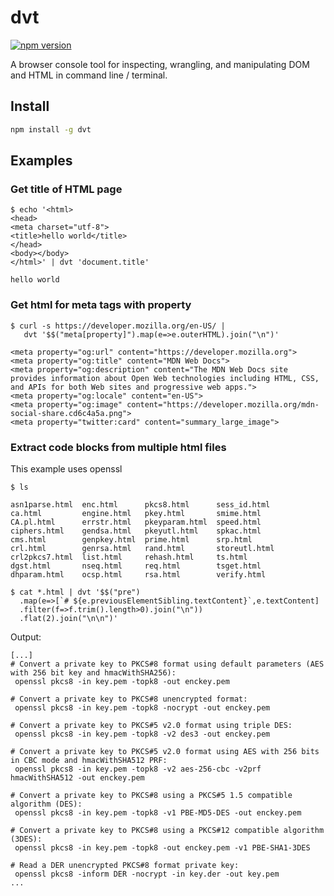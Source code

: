 # dvt

[![npm version](https://img.shields.io/npm/v/dvt.svg)](https://npm.im/dvt)

A browser console tool for inspecting, wrangling, and manipulating DOM and HTML in command line / terminal.


## Install

```sh
npm install -g dvt
```

## Examples

### Get title of HTML page

```console
$ echo '<html>
<head>
<meta charset="utf-8">
<title>hello world</title>
</head>
<body></body>
</html>' | dvt 'document.title'

hello world
```

### Get html for meta tags with property

```console
$ curl -s https://developer.mozilla.org/en-US/ |
   dvt '$$("meta[property]").map(e=>e.outerHTML).join("\n")'

<meta property="og:url" content="https://developer.mozilla.org">
<meta property="og:title" content="MDN Web Docs">
<meta property="og:description" content="The MDN Web Docs site provides information about Open Web technologies including HTML, CSS, and APIs for both Web sites and progressive web apps.">
<meta property="og:locale" content="en-US">
<meta property="og:image" content="https://developer.mozilla.org/mdn-social-share.cd6c4a5a.png">
<meta property="twitter:card" content="summary_large_image">
```

### Extract code blocks from multiple html files

This example uses openssl

```console
$ ls

asn1parse.html  enc.html      pkcs8.html      sess_id.html
ca.html         engine.html   pkey.html       smime.html
CA.pl.html      errstr.html   pkeyparam.html  speed.html
ciphers.html    gendsa.html   pkeyutl.html    spkac.html
cms.html        genpkey.html  prime.html      srp.html
crl.html        genrsa.html   rand.html       storeutl.html
crl2pkcs7.html  list.html     rehash.html     ts.html
dgst.html       nseq.html     req.html        tsget.html
dhparam.html    ocsp.html     rsa.html        verify.html

$ cat *.html | dvt '$$("pre")
  .map(e=>[`# ${e.previousElementSibling.textContent}`,e.textContent]
  .filter(f=>f.trim().length>0).join("\n"))
  .flat(2).join("\n\n")'
```

Output:
```
[...]
# Convert a private key to PKCS#8 format using default parameters (AES with 256 bit key and hmacWithSHA256):
 openssl pkcs8 -in key.pem -topk8 -out enckey.pem

# Convert a private key to PKCS#8 unencrypted format:
 openssl pkcs8 -in key.pem -topk8 -nocrypt -out enckey.pem

# Convert a private key to PKCS#5 v2.0 format using triple DES:
 openssl pkcs8 -in key.pem -topk8 -v2 des3 -out enckey.pem

# Convert a private key to PKCS#5 v2.0 format using AES with 256 bits in CBC mode and hmacWithSHA512 PRF:
 openssl pkcs8 -in key.pem -topk8 -v2 aes-256-cbc -v2prf hmacWithSHA512 -out enckey.pem

# Convert a private key to PKCS#8 using a PKCS#5 1.5 compatible algorithm (DES):
 openssl pkcs8 -in key.pem -topk8 -v1 PBE-MD5-DES -out enckey.pem

# Convert a private key to PKCS#8 using a PKCS#12 compatible algorithm (3DES):
 openssl pkcs8 -in key.pem -topk8 -out enckey.pem -v1 PBE-SHA1-3DES

# Read a DER unencrypted PKCS#8 format private key:
 openssl pkcs8 -inform DER -nocrypt -in key.der -out key.pem
...
```

